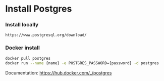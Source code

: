 # Install Postgres

### Install locally

```
https://www.postgresql.org/download/
```

### Docker install

```bash
docker pull postgres
docker run --name {name} -e POSTGRES_PASSWORD={password} -d postgres
```

Documentation: https://hub.docker.com/_/postgres
